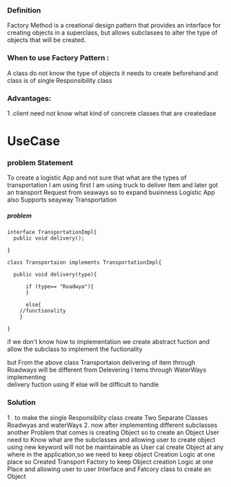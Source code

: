 ### Definition 
Factory Method is a creational design pattern that provides an interface for creating objects in a superclass, but allows subclasses to alter the type of objects that will be created.

### When  to use Factory Pattern :
A class do not know the type of objects it needs to create beforehand and class is of single Responsibility class

### Advantages:

1 .client need not know what kind of concrete classes that are createdase

# UseCase
### problem Statement

To create a logistic App and not sure that what are the types of transportation I am using first I am using truck to deliver Item and later got an transport Request from seaways so  to expand  businness Logistic App also Supports seayway Transportation


##### problem

``` 
interface TransportationImpl{                                                                                                                                         
  public void delivery();

}

class Transportaion implements TransportationImpl{

  public void delivery(type){                                                                                  
  
      if (type== "Roadwya"){
      }
      
      else{
    //functionality
    }

} 
```


if we don't know how to   implementation we create  abstract fuction and allow the subclass to implement the fuctionality

but From the above class Transportaion  delivering of item  through Roadways will be different from Delevering I tems through WaterWays implementing  
delivery fuction using If else will be difficult to handle

### Solution 
1 . to make the  single Responsiblity class create Two Separate Classes Roadwyas and waterWays
2. now after  implementing different subclasses another Problem that comes is creating Object  so to create an Object User need to Know what are the subclasses  and allowing user to create object using new  keyword will not be maintainable as User cal create Object at any where in the application,so we need to keep object Creation Logic at one place so Created Transport Factory to keep  Object creation Logic at one Place and allowing user to  user Interface and Fatcory class to create an Object



